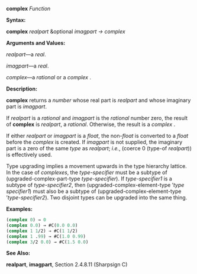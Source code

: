 **complex** *Function* 



**Syntax:** 



**complex** *realpart* &amp;optional *imagpart → complex* 



**Arguments and Values:** 



*realpart*—a *real*. 



*imagpart*—a *real*. 



*complex*—a *rational* or a *complex* . 



**Description:** 



**complex** returns a *number* whose real part is *realpart* and whose imaginary part is *imagpart*. 



If *realpart* is a *rational* and *imagpart* is the *rational* number zero, the result of **complex** is *realpart*, a *rational*. Otherwise, the result is a *complex* . 



If either *realpart* or *imagpart* is a *float*, the non-*float* is converted to a *float* before the *complex* is created. If *imagpart* is not supplied, the imaginary part is a zero of the same *type* as *realpart*; *i.e.*, (coerce 0 (type-of *realpart*)) is effectively used. 



Type upgrading implies a movement upwards in the type hierarchy lattice. In the case of *complexes*, the *type-specifier* must be a subtype of (upgraded-complex-part-type *type-specifier*). If *type-specifier1* is a subtype of *type-specifier2*, then (upgraded-complex-element-type ’*type specifier1*) must also be a subtype of (upgraded-complex-element-type ’*type-specifier2*). Two disjoint types can be upgraded into the same thing. 



**Examples:**
```lisp
(complex 0) → 0 
(complex 0.0) → #C(0.0 0.0) 
(complex 1 1/2) → #C(1 1/2) 
(complex 1 .99) → #C(1.0 0.99) 
(complex 3/2 0.0) → #C(1.5 0.0) 
```
**See Also:** 



**realpart**, **imagpart**, Section 2.4.8.11 (Sharpsign C) 







 



 



